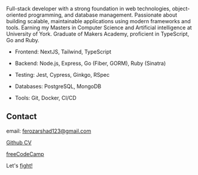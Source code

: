 Full-stack developer with a strong foundation in web technologies, object-oriented programming, and database management. Passionate about building scalable, maintainable applications using modern frameworks and tools. Earning my Masters in Computer Science and Artificial intelligence at University of York. Graduate of Makers Academy, proficient in TypeScript, Go and Ruby.

- Frontend: NextJS, Tailwind, TypeScript

- Backend: Node.js, Express, Go (Fiber, GORM), Ruby (Sinatra)

- Testing: Jest, Cypress, Ginkgo, RSpec

- Databases: PostgreSQL, MongoDB

- Tools: Git, Docker, CI/CD

## Contact

email: [ferozarshad123@gmail.com](mailto:ferozarshad123@gmail.com)

[Github CV](https://github.com/Arshad-Siddiqui/CV)

[freeCodeCamp](https://www.freecodecamp.org/fcc08880e59-4231-4f99-bf06-8539d6ff8655)

Let's [fight!](https://www.codewars.com/users/Arshad-Siddiqui)
